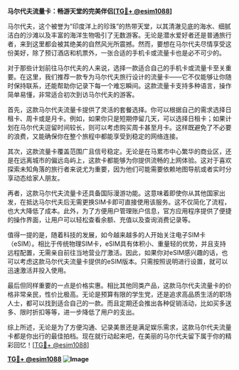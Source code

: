 **马尔代夫流量卡：畅游天堂的完美伴侣[[TG💪+ @esim1088](https://t.me/s/esim1088)]**

马尔代夫，这个被誉为“印度洋上的珍珠”的热带天堂，以其清澈见底的海水、细腻洁白的沙滩以及丰富的海洋生物吸引了无数游客。无论是潜水爱好者还是普通旅行者，来到这里都会被其绝美的自然风光所震撼。然而，要想在马尔代夫尽情享受这份美好，除了预订酒店和机票外，一张合适的手机卡或流量卡也是必不可少的。

对于那些计划前往马尔代夫的人来说，选择一款适合自己的手机卡或流量卡至关重要。在这里，我们推荐一款专为马尔代夫旅行设计的流量卡——它不仅能够让你随时保持联系，还能帮助你记录下每一个难忘瞬间。这款流量卡支持多种语言，操作简单易懂，非常适合初次到访马尔代夫的游客。

首先，这款马尔代夫流量卡提供了灵活的套餐选择。你可以根据自己的需求选择日租卡、周卡或是月卡。例如，如果你只是短期停留几天，可以选择日租卡；如果计划在马尔代夫逗留时间较长，则可以考虑购买周卡甚至月卡。这样既避免了不必要的浪费，又能确保你在整个旅程中都能享受到稳定的网络连接。

其次，这款流量卡覆盖范围广且信号稳定。无论是在马累市中心繁华的商业区，还是在远离城市的偏远岛屿上，这款卡都能够为你提供流畅的上网体验。这对于喜欢探索未知角落的旅行者来说尤为重要，因为他们可能需要依赖地图导航或者实时分享动态给家人朋友。

再者，这款马尔代夫流量卡还具备国际漫游功能。这意味着即使你从其他国家出发，在抵达马尔代夫后无需更换SIM卡即可直接使用该服务。这不仅简化了流程，也大大降低了成本。此外，为了方便用户管理账户信息，官方应用程序提供了便捷的操作界面，让用户可以轻松查看余额、充值以及查询消费记录等。

值得一提的是，随着科技的发展，如今越来越多的人开始关注电子SIM卡（eSIM）。相比于传统物理SIM卡，eSIM具有体积小、重量轻的优势，并且支持远程配置，无需亲自前往当地营业厅激活。因此，如果你对eSIM感兴趣的话，也可以考虑这款马尔代夫流量卡提供的eSIM版本。只需按照说明进行设置，就可以迅速激活并投入使用。

最后但同样重要的一点是价格实惠。相比其他同类产品，这款马尔代夫流量卡的价格非常亲民，性价比极高。无论是预算有限的学生党，还是追求高品质生活的职场人士，都可以找到适合自己的一款。而且定期还会推出各种促销活动，比如买多送多、限时折扣等等，进一步降低了用户的支出。

综上所述，无论是为了方便沟通、记录美景还是满足娱乐需求，这款马尔代夫流量卡都是你出行的最佳拍档。现在就行动起来吧，在美丽的马尔代夫留下属于你的精彩回忆！[[TG💪+ @esim1088](https://t.me/s/esim1088)]

**[TG💪+ @esim1088](https://t.me/s/esim1088) ![Image](https://i.postimg.cc/4NQfJmqS/Snipaste-2025-05-13-00-14-12.png)**